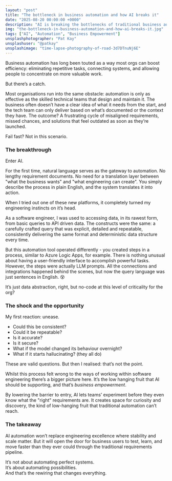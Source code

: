 ```yaml
---
layout: "post"
title: "The bottleneck in business automation and how AI breaks it"
date: "2025-08-20 00:00:00 +0000"
description: "AI is breaking the bottlenecks of traditional business automation, shifting from rigid requirements to natural language and faster discovery"
img: "the-bottleneck-in-business-automation-and-how-ai-breaks-it.jpg"
tags: ["AI", "Automation", "Business Empowerment"]
unsplashphotographer: "Pat Kay"
unsplashuser: "@patkay"
unsplashimage: "time-lapse-photography-of-road-3d7DTnuNj6E"
---
```


Business automation has long been touted as a way most orgs can boost efficiency: eliminating repetitive tasks, connecting systems, and allowing people to concentrate on more valuable work.

But there’s a catch.

Most organisations run into the same obstacle: automation is only as effective as the skilled technical teams that design and maintain it. The business often doesn’t have a clear idea of what it needs from the start, and the tech team can only deliver based on what’s documented or the context they have. The outcome? A frustrating cycle of misaligned requirements, missed chances, and solutions that feel outdated as soon as they’re launched.

Fail fast? Not in this scenario.

### The breakthrough

Enter AI.

For the first time, natural language serves as the gateway to automation. No lengthy requirement documents. No need for a translation layer between "what the business wants" and "what engineering can create". You simply describe the process in plain English, and the system translates it into action.

When I tried out one of these new platforms, it completely turned my engineering instincts on it’s head.

As a software engineer, I was used to accessing data, in its rawest form, from basic queries to API driven data. The constructs were the same: a carefully crafted query that was explicit, detailed and repeatable, consistently delivering the same format and deterministic data structure every time. 

But this automation tool operated differently - you created steps in a process, similar to Azure Logic Apps, for example. There is nothing unusual about having a user-friendly interface to accomplish powerful tasks. However, the steps were actually LLM prompts. All the connections and integrations happened behind the scenes, but now the query language was just sentences in English. :dizzy_face:

It’s just data abstraction, right, but no-code at this level of criticality for the org?

### The shock and the opportunity

My first reaction: unease.

* Could this be consistent? 
* Could it be repeatable?
* Is it accurate?
* Is it secure?
* What if the model changed its behaviour overnight?
* What if it starts hallucinating? (they all do)

These are valid questions. But then I realised: that’s not the point.

Whilst this process felt wrong to the ways of working within software engineering there’s a bigger picture here. It’s the low hanging fruit that AI should be supporting, and that’s *business empowerment*.

By lowering the barrier to entry, AI lets teams’ experiment before they even know what the "right" requirements are. It creates space for curiosity and discovery, the kind of low-hanging fruit that traditional automation can’t reach.

### The takeaway

AI automation won’t replace engineering excellence where stability and scale matter. But it will open the door for business users to test, learn, and move faster than they ever could through the traditional requirements pipeline.

It’s not about automating perfect systems.<br/>It’s about automating possibilities.<br/>And that’s the rewiring that changes everything.